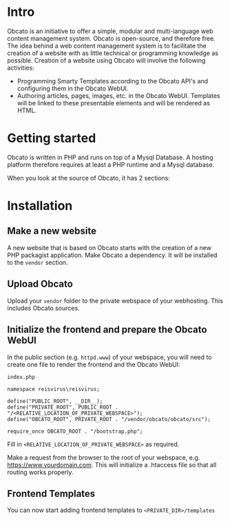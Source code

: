 # Intro
Obcato is an initiative to offer a simple, modular and multi-language web content management system. Obcato is open-source, and therefore free. The idea behind a web content management system is to facilitate the creation of a website with as little technical or programming knowledge as possible. Creation of a website using Obcato will involve the following activities:

* Programming Smarty Templates according to the Obcato API's and configuring them in the Obcato WebUI.
* Authoring articles, pages, images, etc. in the Obcato WebUI. Templates will be linked to these presentable elements and will be rendered as HTML.

# Getting started
Obcato is written in PHP and runs on top of a Mysql Database. A hosting platform therefore requires at least a PHP runtime and a Mysql database.

When you look at the source of Obcato, it has 2 sections:

# Installation

## Make a new website
A new website that is based on Obcato starts with the creation of a new PHP packagist application. Make Obcato a dependency. It will be installed to the `vendor` section.

## Upload Obcato
Upload your `vendor` folder to the private webspace of your webhosting. This includes Obcato sources.

## Initialize the frontend and prepare the Obcato WebUI
In the public section (e.g. `httpd.www`) of your webspace, you will need to create one file to render the frontend and the Obcato WebUI:

`index.php`
```
namespace reisvirus\reisvirus;

define("PUBLIC_ROOT", __DIR__);
define("PRIVATE_ROOT", PUBLIC_ROOT . "/<RELATIVE_LOCATION_OF_PRIVATE_WEBSPACE>");
define("OBCATO_ROOT", PRIVATE_ROOT . "/vendor/obcato/obcato/src");

require_once OBCATO_ROOT . "/bootstrap.php";
```

Fill in `<RELATIVE_LOCATION_OF_PRIVATE_WEBSPACE>` as required.

Make a request from the browser to the root of your webspace, e.g. https://www.yourdomain.com.
This will initialize a .htaccess file so that all routing works properly.

## Frontend Templates
You can now start adding frontend templates to `<PRIVATE_DIR>/templates`
